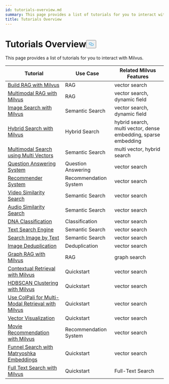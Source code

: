 ```yaml
---
id: tutorials-overview.md
summary: This page provides a list of tutorials for you to interact with Milvus.
title: Tutorials Overview
---
```

<h1 id="Tutorials-Overview" class="common-anchor-header">Tutorials Overview<button data-href="#Tutorials-Overview" class="anchor-icon" translate="no">
      <svg translate="no"
        aria-hidden="true"
        focusable="false"
        height="20"
        version="1.1"
        viewBox="0 0 16 16"
        width="16"
      >
        <path
          fill="#0092E4"
          fill-rule="evenodd"
          d="M4 9h1v1H4c-1.5 0-3-1.69-3-3.5S2.55 3 4 3h4c1.45 0 3 1.69 3 3.5 0 1.41-.91 2.72-2 3.25V8.59c.58-.45 1-1.27 1-2.09C10 5.22 8.98 4 8 4H4c-.98 0-2 1.22-2 2.5S3 9 4 9zm9-3h-1v1h1c1 0 2 1.22 2 2.5S13.98 12 13 12H9c-.98 0-2-1.22-2-2.5 0-.83.42-1.64 1-2.09V6.25c-1.09.53-2 1.84-2 3.25C6 11.31 7.55 13 9 13h4c1.45 0 3-1.69 3-3.5S14.5 6 13 6z"
        ></path>
      </svg>
    </button></h1><p>This page provides a list of tutorials for you to interact with Milvus.</p>
<table>
<thead>
<tr><th>Tutorial</th><th>Use Case</th><th>Related Milvus Features</th></tr>
</thead>
<tbody>
<tr><td><a href="/docs/zh/build-rag-with-milvus.md">Build RAG with Milvus</a></td><td>RAG</td><td>vector search</td></tr>
<tr><td><a href="/docs/zh/multimodal_rag_with_milvus.md">Multimodal RAG with Milvus</a></td><td>RAG</td><td>vector search, dynamic field</td></tr>
<tr><td><a href="/docs/zh/image_similarity_search.md">Image Search with Milvus</a></td><td>Semantic Search</td><td>vector search, dynamic field</td></tr>
<tr><td><a href="/docs/zh/hybrid_search_with_milvus.md">Hybrid Search with Milvus</a></td><td>Hybrid Search</td><td>hybrid search, multi vector, dense embedding, sparse embedding</td></tr>
<tr><td><a href="/docs/zh/multimodal_rag_with_milvus.md">Multimodal Search using Multi Vectors</a></td><td>Semantic Search</td><td>multi vector, hybrid search</td></tr>
<tr><td><a href="/docs/zh/question_answering_system.md">Question Answering System</a></td><td>Question Answering</td><td>vector search</td></tr>
<tr><td><a href="/docs/zh/recommendation_system.md">Recommender System</a></td><td>Recommendation System</td><td>vector search</td></tr>
<tr><td><a href="/docs/zh/video_similarity_search.md">Video Similarity Search</a></td><td>Semantic Search</td><td>vector search</td></tr>
<tr><td><a href="/docs/zh/audio_similarity_search.md">Audio Similarity Search</a></td><td>Semantic Search</td><td>vector search</td></tr>
<tr><td><a href="/docs/zh/dna_sequence_classification.md">DNA Classification</a></td><td>Classification</td><td>vector search</td></tr>
<tr><td><a href="/docs/zh/text_search_engine.md">Text Search Engine</a></td><td>Semantic Search</td><td>vector search</td></tr>
<tr><td><a href="/docs/zh/text_image_search.md">Search Image by Text</a></td><td>Semantic Search</td><td>vector search</td></tr>
<tr><td><a href="/docs/zh/image_deduplication_system.md">Image Deduplication</a></td><td>Deduplication</td><td>vector search</td></tr>
<tr><td><a href="/docs/zh/graph_rag_with_milvus.md">Graph RAG with Milvus</a></td><td>RAG</td><td>graph search</td></tr>
<tr><td><a href="/docs/zh/contextual_retrieval_with_milvus.md">Contextual Retrieval with Milvus</a></td><td>Quickstart</td><td>vector search</td></tr>
<tr><td><a href="/docs/zh/hdbscan_clustering_with_milvus.md">HDBSCAN Clustering with Milvus</a></td><td>Quickstart</td><td>vector search</td></tr>
<tr><td><a href="/docs/zh/use_ColPali_with_milvus.md">Use ColPali for Multi-Modal Retrieval with Milvus</a></td><td>Quickstart</td><td>vector search</td></tr>
<tr><td><a href="/docs/zh/vector_visualization.md">Vector Visualization</a></td><td>Quickstart</td><td>vector search</td></tr>
<tr><td><a href="/docs/zh/movie_recommendation_with_milvus.md">Movie Recommendation with Milvus</a></td><td>Recommendation System</td><td>vector search</td></tr>
<tr><td><a href="/docs/zh/funnel_search_with_matryoshka.md">Funnel Search with Matryoshka Embeddings</a></td><td>Quickstart</td><td>vector search</td></tr>
<tr><td><a href="/docs/zh/full_text_search_with_milvus.md">Full Text Search with Milvus</a></td><td>Quickstart</td><td>Full-Text Search</td></tr>
</tbody>
</table>
